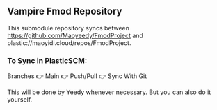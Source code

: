 ## Vampire Fmod Repository
This submodule repository syncs between https://github.com/Maoyeedy/FmodProject and plastic://maoyidi.cloud/repos/FmodProject.

### To Sync in PlasticSCM:

Branches 👉 Main 👉 Push/Pull 👉 Sync With Git

This will be done by Yeedy whenever necessary. But you can also do it yourself.
